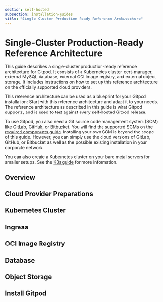 ```yaml
---
section: self-hosted
subsection: installation-guides
title: "Single-Cluster Production-Ready Reference Architecture"
---
```


<script context="module">
  export const prerender = true;
</script>

<script lang="ts">

  import Overview from "./_chunks/overview.md";
  import Preparations from "./_chunks/preparations.md";
  import Cluster from "./_chunks/cluster.md";
  import Networking from "./_chunks/networking.md";
  import Registry from "./_chunks/registry.md";
  import Database from "./_chunks/database.md";
  import Storage from "./_chunks/storage.md";
  import Install from "./_chunks/install.md";
</script>

# Single-Cluster Production-Ready Reference Architecture

This guide describes a single-cluster production-ready reference architecture for Gitpod. It consists of a Kubernetes cluster, cert-manager, external MySQL database, external OCI image registry, and external object storage. It includes instructions on how to set up this reference architecture on the officially supported cloud providers.

This reference architecture can be used as a blueprint for your Gitpod installation: Start with this reference architecture and adapt it to your needs. The reference architecture as described in this guide is what Gitpod supports, and is used to test against every self-hosted Gitpod release.

To use Gitpod, you also need a Git source code management system (SCM) like GitLab, GitHub, or Bitbucket. You will find the supported SCMs on the [required components guide](../required-components). Installing your own SCM is beyond the scope of this guide. However, you can simply use the cloud versions of GitLab, GitHub, or Bitbucket as well as the possible existing installation in your corporate network.

You can also create a Kubernetes cluster on your bare metal servers for smaller setups. See the [K3s guide](../cluster-set-up/on-k3s) for more information.

## Overview

<Overview />

## Cloud Provider Preparations

<Preparations />

## Kubernetes Cluster

<Cluster />

## Ingress

<Networking />

## OCI Image Registry

<Registry />

## Database

<Database />

## Object Storage

<Storage />

## Install Gitpod

<Install />
